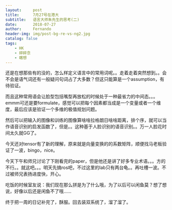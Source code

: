 ```yaml
---
layout:     post
title:      7月27号在港大
subtitle:   语言大师朱先生的思考(二)
date:       2018-07-27
author:     Fernando
header-img: img/post-bg-re-vs-ng2.jpg
catalog: false
tags:
    - HK
    - 碎碎念
    - 瞎想
---
```


还是在想那些有的没的，怎么样定义语言中的常用词呢。。走着走着突然想到。。会不会是语气词还有一般疑问句词占了大多数？但这只能算是一个assumption，有待验证。

而且这种常用语会让脸型包括嘴型再放松的时候处于一种最省力的中间态。。。emmm可还是要formulate，感觉可以把每个因素都当成是一个变量或者一个维度，最后应该是验证一个多维的极值规划问题。

然后可以把输入的图像和训练的图像算啥啥拉格朗日啥啥距离，排个序，就可以当作语音识别的启发函数了，但是。。这种基于人脸识别的语音识别。。万一人脸花时间太久就GG了。

今天还对tensor有了新的理解，原来就是向量变换的的系数矩阵，顺便找马老板验证了一波，bingo，nice。

今天下午和师兄讨论了下刚看完的paper，但是他还是讲了好多专业术语。。。方的不行。。就这吧。。。明天先搞ros吧，不过这里的lab只有两台龟。。再吐槽一波。不过被师兄表扬进度快，开心。

吃饭的时候室友说：我们现在那么拼是为了什么哦，为了以后可以闲鱼莫？想了想说，好像以后还是闲鱼不了哦……

终于把一周的日记补完了，酥服。回去装双系统了，溜了溜了。